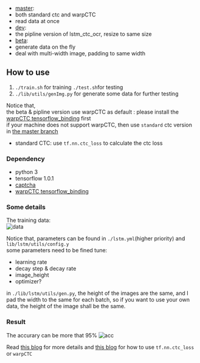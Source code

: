 - [master](https://github.com/ilovin/lstm_ctc_ocr/tree/master):
 - both standard ctc and warpCTC
 - read data at once
- [dev](https://github.com/ilovin/lstm_ctc_ocr/tree/dev):
 - the pipline version of lstm_ctc_ocr, resize to same size
- [beta](https://github.com/ilovin/lstm_ctc_ocr/tree/beta):
 - generate data on the fly
 - deal with multi-width image, padding to same width

## How to use
1. `./train.sh` for training `./test.sh`for testing
2. `./lib/utils/genImg.py` for generate some data for further testing

Notice that,  
the beta & pipline version use warpCTC as default : please install the [warpCTC tensorflow_binding](https://github.com/baidu-research/warp-ctc/tree/master/tensorflow_binding) first  
if your machine does not support warpCTC, then use `standard` ctc version in [the master branch](https://github.com/ilovin/lstm_ctc_ocr/tree/master)
- standard CTC: use `tf.nn.ctc_loss` to calculate the ctc loss

### Dependency
- python 3  
- tensorflow 1.0.1  
- [captcha](https://pypi.python.org/pypi/captcha)
- [warpCTC tensorflow_binding](https://github.com/baidu-research/warp-ctc/tree/master/tensorflow_binding)

### Some details

The training data:  
![data](https://ooo.0o0.ooo/2017/04/13/58ef08ab6af03.png)  

Notice that,
parameters can be found in `./lstm.yml`(higher priority) and `lib/lstm/utils/config.y`  
some parameters need to be fined tune:
- learning rate
- decay step & decay rate
- image_height
- optimizer?

in `./lib/lstm/utils/gen.py`, the height of the images are the same, and I pad the width
to the same for each batch, so
if you want to use your own data, the height of the image shall be the same.

### Result
The accurary can be more that 95%
![acc](https://i.loli.net/2017/08/28/59a2ee75a2a0a.png)


Read [this blog](https://ilovin.github.io/2017-04-06/tensorflow-lstm-ctc-ocr/) for more details and [this blog](http://ilovin.github.io/2017-04-23/tensorflow-lstm-ctc-input-output/) for how to
use `tf.nn.ctc_loss` or `warpCTC`
